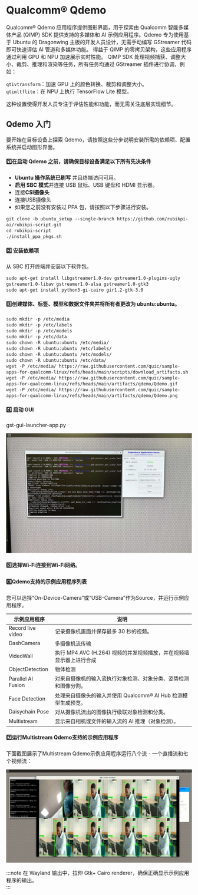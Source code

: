 # Qualcomm® Qdemo

Qualcomm® Qdemo 应用程序提供图形界面，用于探索由 Qualcomm 智能多媒体产品 (QIMP) SDK 提供支持的多媒体和 AI 示例应用程序。Qdemo 专为使用基于 Ubuntu 的 Dragonwing 主板的开发人员设计，无需手动编写 GStreamer 代码即可快速评估 AI 管道和多媒体功能。  得益于 QIMP 的零拷贝架构，这些应用程序通过利用 GPU 和 NPU 加速展示实时性能。  QIMP SDK 处理视频捕获、调整大小、裁剪、推理和渲染等任务，所有任务均通过 GStreamer 插件进行协调，例如：

`qtivtransform`：加速 GPU 上的颜色转换、裁剪和调整大小。  
`qtimltflite`：在 NPU 上执行 TensorFlow Lite 模型。

这种设置使得开发人员专注于评估性能和功能，而无需关注底层实现细节。

## Qdemo 入门

要开始在目标设备上探索 Qdemo，请按照这些分步说明安装所需的依赖项、配置系统并启动图形界面。

#### 1️⃣在启动 Qdemo 之前，请确保目标设备满足以下所有先决条件

* **Ubuntu 操作系统已刷写** 并且终端访问可用。
* **启用 SBC 模式**并连接 USB 鼠标、USB 键盘和 HDMI 显示器。
* 连接**CSI摄像头**
* 连接USB摄像头
* 如果您之前没有安装过 PPA 包，请按照以下步骤进行安装。

```shell
git clone -b ubuntu_setup --single-branch https://github.com/rubikpi-ai/rubikpi-script.git 
cd rubikpi-script  
./install_ppa_pkgs.sh 
```

#### 2️⃣ 安装依赖项

从 SBC 打开终端并安装以下软件包。

```shell
sudo apt-get install libgstreamer1.0-dev gstreamer1.0-plugins-ugly gstreamer1.0-libav gstreamer1.0-alsa gstreamer1.0-gtk3
sudo apt-get install python3-gi-cairo gir1.2-gtk-3.0
```

#### 3️⃣创建媒体、标签、模型和数据文件夹并将所有者更改为 ubuntu:ubuntu。

```shell
sudo mkdir -p /etc/media
sudo mkdir -p /etc/labels
sudo mkdir -p /etc/models
sudo mkdir -p /etc/data
sudo chown -R ubuntu:ubuntu /etc/media/
sudo chown -R ubuntu:ubuntu /etc/labels/
sudo chown -R ubuntu:ubuntu /etc/models/
sudo chown -R ubuntu:ubuntu /etc/data/
wget -P /etc/media/ https://raw.githubusercontent.com/quic/sample-apps-for-qualcomm-linux/refs/heads/main/scripts/download_artifacts.sh
wget -P /etc/media/ https://raw.githubusercontent.com/quic/sample-apps-for-qualcomm-linux/refs/heads/main/artifacts/qdemo/Qdemo.gif
wget -P /etc/media/ https://raw.githubusercontent.com/quic/sample-apps-for-qualcomm-linux/refs/heads/main/artifacts/qdemo/Qdemo.png  
```

#### 4️⃣ 启动 GUI

gst-gui-launcher-app.py

![](./images/Qdemo.jpg)

#### 5️⃣选择Wi-Fi连接到Wi-Fi网络。

#### 6️⃣Qdemo支持的示例应用程序列表

您可以选择“On-Device-Camera”或“USB-Camera”作为Source，并运行示例应用程序。

| 示例应用程序| 说明
|----------|----------
| Record live video| 记录摄像机画面并保存最多 30 秒的视频。
| DashCamera| 多摄像机流传输
| VideoWall| 执行 MP4 AVC (H.264) 视频的并发视频播放，并在视频墙显示器上进行合成
| ObjectDetection| 物体检测
| Parallel AI Fusion| 对来自摄像机的输入流执行对象检测、对象分类、姿势检测和图像分割。
| Face Detection| 处理来自摄像头的输入并使用 Qualcomm® AI Hub 检测模型生成预览。
| Daisychain Pose| 对从摄像机流出的图像执行级联对象检测和分类。
| Multistream| 显示来自相机或文件的输入流的 AI 推理（对象检测）。

#### 7️⃣运行Multistream Qdemo支持的示例应用程序

下面截图展示了Multistream Qdemo示例应用程序运行八个流 - 一个直播流和七个视频流：

![](./images/Qdemo_multistream.jpg)

:::note 
在 Wayland 输出中，拉伸 Gtk+ Cairo renderer，确保正确显示示例应用程序的输出。  
:::